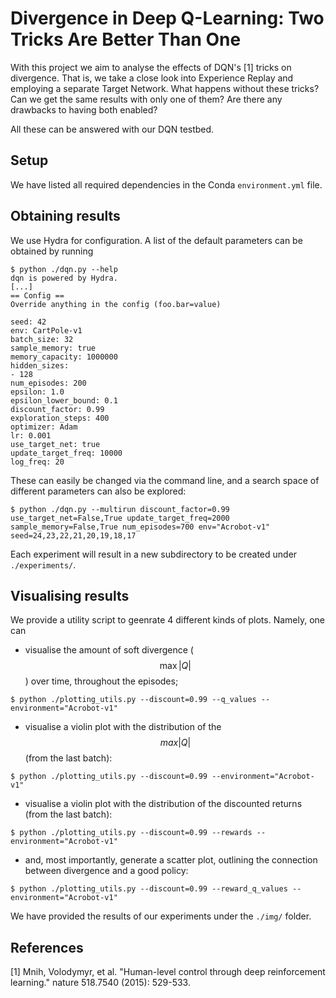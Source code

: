 # Divergence in Deep Q-Learning: Two Tricks Are Better Than One

With this project we aim to analyse the effects of DQN's [1] tricks on divergence.
That is, we take a close look into Experience Replay and employing a separate Target Network.
What happens without these tricks? Can we get the same results with only one of them?
Are there any drawbacks to having both enabled?

All these can be answered with our DQN testbed.

## Setup

We have listed all required dependencies in the Conda `environment.yml` file.


## Obtaining results

We use Hydra for configuration.
A list of the default parameters can be obtained by running
```
$ python ./dqn.py --help
dqn is powered by Hydra.
[...]
== Config ==
Override anything in the config (foo.bar=value)

seed: 42
env: CartPole-v1
batch_size: 32
sample_memory: true
memory_capacity: 1000000
hidden_sizes:
- 128
num_episodes: 200
epsilon: 1.0
epsilon_lower_bound: 0.1
discount_factor: 0.99
exploration_steps: 400
optimizer: Adam
lr: 0.001
use_target_net: true
update_target_freq: 10000
log_freq: 20
```

These can easily be changed via the command line, and a search space of different parameters can also be explored:
```
$ python ./dqn.py --multirun discount_factor=0.99 use_target_net=False,True update_target_freq=2000 sample_memory=False,True num_episodes=700 env="Acrobot-v1" seed=24,23,22,21,20,19,18,17
```

Each experiment will result in a new subdirectory to be created under `./experiments/`.


## Visualising results

We provide a utility script to geenrate 4 different kinds of plots.
Namely, one can
* visualise the amount of soft divergence ($$\max|Q|$$) over time, throughout the episodes;
```
$ python ./plotting_utils.py --discount=0.99 --q_values --environment="Acrobot-v1"
```

* visualise a violin plot with the distribution of the $$max|Q|$$ (from the last batch):
```
$ python ./plotting_utils.py --discount=0.99 --environment="Acrobot-v1"
```

* visualise a violin plot with the distribution of the discounted returns (from the last batch):
```
$ python ./plotting_utils.py --discount=0.99 --rewards --environment="Acrobot-v1"
```

* and, most importantly, generate a scatter plot, outlining the connection between divergence and a good policy:
```
$ python ./plotting_utils.py --discount=0.99 --reward_q_values --environment="Acrobot-v1"
```

We have provided the results of our experiments under the `./img/` folder.


## References

[1] Mnih, Volodymyr, et al. "Human-level control through deep reinforcement learning." nature 518.7540 (2015): 529-533.
